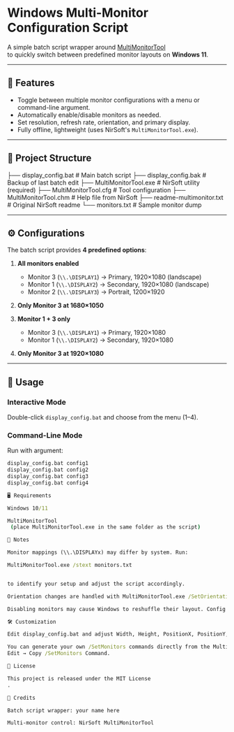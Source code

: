 # Windows Multi-Monitor Configuration Script

A simple batch script wrapper around [MultiMonitorTool](https://www.nirsoft.net/utils/multi_monitor_tool.html)  
to quickly switch between predefined monitor layouts on **Windows 11**.

---

## 🚀 Features
- Toggle between multiple monitor configurations with a menu or command-line argument.
- Automatically enable/disable monitors as needed.
- Set resolution, refresh rate, orientation, and primary display.
- Fully offline, lightweight (uses NirSoft's `MultiMonitorTool.exe`).

---

## 📂 Project Structure


├── display_config.bat # Main batch script
├── display_config.bak # Backup of last batch edit
├── MultiMonitorTool.exe # NirSoft utility (required)
├── MultiMonitorTool.cfg # Tool configuration
├── MultiMonitorTool.chm # Help file from NirSoft
├── readme-multimonitor.txt # Original NirSoft readme
└── monitors.txt # Sample monitor dump


---

## ⚙️ Configurations

The batch script provides **4 predefined options**:

1. **All monitors enabled**  
   - Monitor 3 (`\\.\DISPLAY1`) → Primary, 1920×1080 (landscape)  
   - Monitor 1 (`\\.\DISPLAY2`) → Secondary, 1920×1080 (landscape)  
   - Monitor 2 (`\\.\DISPLAY3`) → Portrait, 1200×1920  

2. **Only Monitor 3 at 1680×1050**

3. **Monitor 1 + 3 only**  
   - Monitor 3 (`\\.\DISPLAY1`) → Primary, 1920×1080  
   - Monitor 1 (`\\.\DISPLAY2`) → Secondary, 1920×1080  

4. **Only Monitor 3 at 1920×1080**

---

## 🔧 Usage

### Interactive Mode
Double-click `display_config.bat` and choose from the menu (1–4).

### Command-Line Mode
Run with argument:
```bat
display_config.bat config1
display_config.bat config2
display_config.bat config3
display_config.bat config4

🖥 Requirements

Windows 10/11

MultiMonitorTool
 (place MultiMonitorTool.exe in the same folder as the script)

📝 Notes

Monitor mappings (\\.\DISPLAYx) may differ by system. Run:

MultiMonitorTool.exe /stext monitors.txt


to identify your setup and adjust the script accordingly.

Orientation changes are handled with MultiMonitorTool.exe /SetOrientation.

Disabling monitors may cause Windows to reshuffle their layout. Config 1 explicitly re-enables all monitors to restore consistency.

🛠 Customization

Edit display_config.bat and adjust Width, Height, PositionX, PositionY, or DisplayOrientation for your monitors.

You can generate your own /SetMonitors commands directly from the MultiMonitorTool GUI:
Edit → Copy /SetMonitors Command.

📜 License

This project is released under the MIT License
.

🙏 Credits

Batch script wrapper: your name here

Multi-monitor control: NirSoft MultiMonitorTool